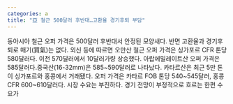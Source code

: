 ```yaml
---
categories: a
title: "亞 철근 500달러 후반대…고환율 경기후퇴 부담"
---
```

동아시아 철근 오퍼 가격은 500달러 후반대서 안정된 모양새다. 반면 고환율과 경기후퇴로 매기(買氣)는 없다. 외신 등에 따르면 오만산 철근 오퍼 가격은 싱가포르 CFR 톤당 580달러다. 이전 570달러에서 10달러가량 상승했다. 아랍에밀레이트산 오퍼 가격은 585달러다.중국산(16-32mm)은 585~590달러로 나타났다. 카타르산은 최근 5만 톤이 싱가포르와 홍콩에서 거래됐다. 오퍼 가격은 카타르 FOB 톤당 540~545달러, 홍콩 CFR 600~610달러다. 시장 수요는 부진하다. 경기 전망이 부정적으로 흐르는 한편 수요가